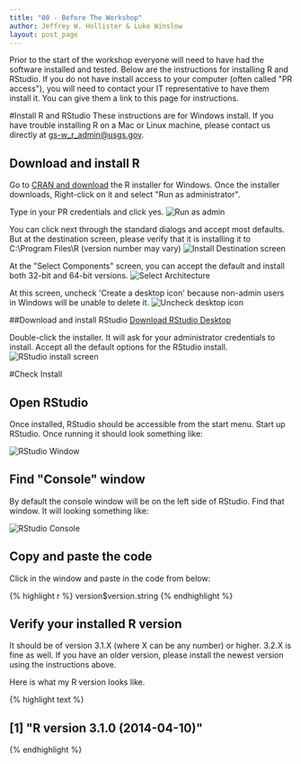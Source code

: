 ```yaml
---
title: "00 - Before The Workshop"
author: Jeffrey W. Hollister & Luke Winslow
layout: post_page
---
```


Prior to the start of the workshop everyone will need to have had the software 
installed and tested.  Below are the instructions for installing R and RStudio. 
If you do not have install access to your computer (often called "PR access"), 
you will need to contact your IT representative to have them install it. You can 
give them a link to this page for instructions.

#Install R and RStudio
These instructions are for Windows install. If you have trouble installing R on a Mac or Linux machine, 
please contact us directly at [gs-w_r_admin@usgs.gov](mailto:gs-w_r_admin@usgs.gov).

## Download and install R
Go to [CRAN and download](http://cran.rstudio.com/bin/windows/base/) the R installer for Windows. 
Once the installer downloads, Right-click on it and select "Run as administrator". 

Type in your PR credentials and click yes.
![Run as admin](/introR/figure/install_open_as_admin.png)

You can click next through the standard dialogs and accept most defaults. But at the destination
screen, please verify that it is installing it to C:\Program Files\R (version number may vary)
![Install Destination screen](/introR/figure/install_destination.png)

At the "Select Components" screen, you can accept the default and install both 32-bit and 64-bit versions.
![Select Architecture](/introR/figure/install_arch_window.png)

At this screen, uncheck 'Create a desktop icon' because non-admin users in Windows will be unable to delete it.
![Uncheck desktop icon](/introR/figure/install_tasks.png)


##Download and install RStudio
[Download RStudio Desktop](http://www.rstudio.com/products/rstudio/download/)

Double-click the installer. It will ask for your administrator credentials to install. 
Accept all the default options for the RStudio install.
![RStudio install screen](/introR/figure/install_rstudio.png)

#Check Install

## Open RStudio
Once installed, RStudio should be accessible from the start menu.  Start up RStudio.  Once running it should look something like:

![RStudio Window](/introR/figure/rstudio.png)

## Find "Console" window
By default the console window will be on the left side of RStudio.  Find that window.  It will looking something like:  

![RStudio Console](/introR/figure/rstudio_console.png)

## Copy and paste the code
Click in the window and paste in the code from below:


{% highlight r %}
version$version.string
{% endhighlight %}

## Verify your installed R version
It should be of version 3.1.X (where X can be any number) or higher. 
3.2.X is fine as well. If you have an older version, please install the newest version 
using the instructions above.

Here is what my R version looks like.

{% highlight text %}
## [1] "R version 3.1.0 (2014-04-10)"
{% endhighlight %}



